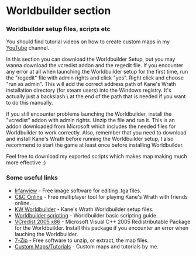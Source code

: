 # Worldbuilder section
### Worldbuilder setup files, scripts etc

You should find tutorial videos on how to create custom maps in my [YouTube](https://www.youtube.com/channel/UCASgf1IsH99o_e-JU0FY-OA) channel.

In this section you can download the Worldbuilder Setup, but you may wanna download the vcredist addon and the regedit file.
If you encounter any error at all when launching the Worldbuilder setup for the first time, run the "regedit" file with admin rights and click "yes". Right click and choose "run as admin".
This will add the correct address path of Kane's Wrath installation directory (for steam users) into the Windows registry. It's actually just a backslash \ at the end of the path that is needed if you want to do this manually.

If you still encounter problems launching the Worldbuilder, install the "vcredist" addon with admin rights. Unzip the file and run it. This is an addon downloaded from Microsoft which includes the needed files for Worldbuilder to work correctly.
Also, remember that you need to download and install Kane's Wrath before running the Worldbuilder setup, I also recommend to start the game at least once before installing Worldbuilder.

Feel free to download my exported scripts which makes map making much more effective ;)

### Some useful links
* [Irfanview](https://www.irfanview.com/) - Free image software for editing .tga files.
* [C&C Online](https://cnc-online.net/en/) - Free multiplayer tool for playing Kane's Wrath with friends online.
* [KW Worldbuilder](http://www.moddb.com/games/cc-kanes-wrath/downloads/cc-3-kanes-wrath-worldbuilder-v11) - Kane's Wrath Worldbuilder setup files.
* [Worldbuilder scripting](https://www.gamereplays.org/community/index.php?showtopic=261606) - Worldbuilder basic scripting guide.
* [VCredist 2005 x86](https://www.microsoft.com/en-in/download/details.aspx?id=3387) - Microsoft Visual C++ 2005 Redistributable Package for the Worldbuilder. Install this package if you encounter an error when lauching the Worldbuilder.
* [7-Zip](https://www.7-zip.org/) - Free software to unzip, or extract, the map files.
* [Custom Maps/Tutorials](https://www.youtube.com/playlist?list=PLG-nemiRc1_pUJn8WQ85MwKuj352YgQu5) - Custom maps and tutorials by me.
